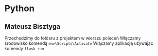 # Python
## Mateusz Bisztyga
 
Przechodzimy do folderu z projektem w wierszu poleceń
Włączamy środowisko komendą `env\Scripts\Activate`
Włączamy aplikację używając komendy `flask run`